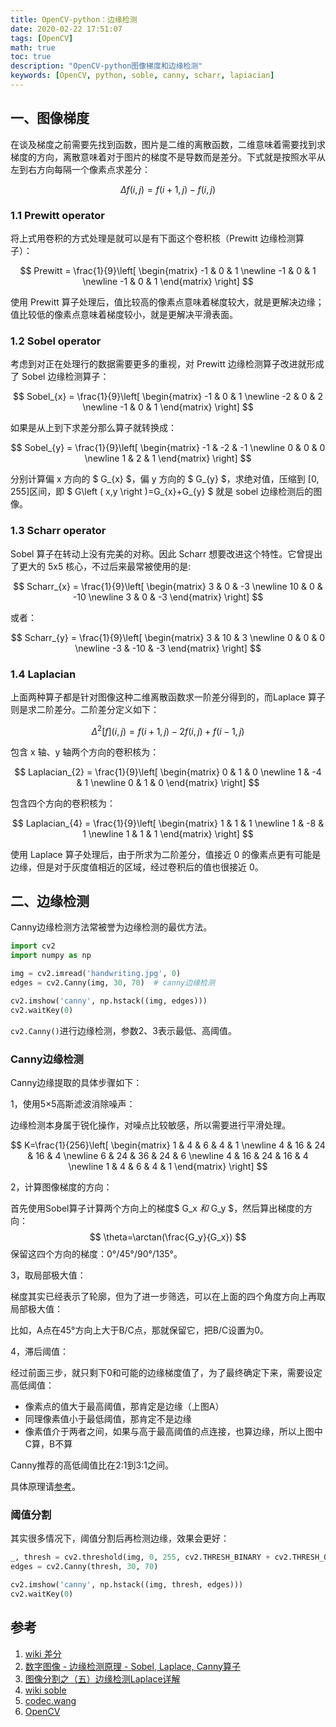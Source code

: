 ```yaml
---
title: OpenCV-python：边缘检测
date: 2020-02-22 17:51:07
tags: [OpenCV]
math: true
toc: true
description: "OpenCV-python图像梯度和边缘检测"
keywords: [OpenCV, python, soble, canny, scharr, lapiacian]
---
```


## 一、图像梯度

在谈及梯度之前需要先找到函数，图片是二维的离散函数，二维意味着需要找到求梯度的方向，离散意味着对于图片的梯度不是导数而是差分。下式就是按照水平从左到右方向每隔一个像素点求差分：

$$ \Delta f\left ( i,j \right )=f\left ( i+1,j \right )-f\left ( i,j \right ) $$

### 1.1 Prewitt operator

将上式用卷积的方式处理是就可以是有下面这个卷积核（Prewitt 边缘检测算子）：

$$ Prewitt = \frac{1}{9}\left[ \begin{matrix} -1 & 0 & 1 \newline -1 & 0 & 1 \newline -1 & 0 & 1 \end{matrix} \right] $$

使用 Prewitt 算子处理后，值比较高的像素点意味着梯度较大，就是更解决边缘；值比较低的像素点意味着梯度较小，就是更解决平滑表面。

### 1.2 Sobel operator

考虑到对正在处理行的数据需要更多的重视，对 Prewitt 边缘检测算子改进就形成了 Sobel 边缘检测算子：

$$ Sobel_{x} = \frac{1}{9}\left[ \begin{matrix} -1 & 0 & 1 \newline -2 & 0 & 2 \newline -1 & 0 & 1 \end{matrix} \right] $$

如果是从上到下求差分那么算子就转换成：

$$ Sobel_{y} = \frac{1}{9}\left[ \begin{matrix} -1 & -2 & -1 \newline 0 & 0 & 0 \newline 1 & 2 & 1 \end{matrix} \right] $$

分别计算偏 x 方向的 $ G_{x} $，偏 y 方向的  $ G_{y} $，求绝对值，压缩到 [0, 255]区间，即 $ G\left ( x,y \right )=G_{x}+G_{y} $ 就是 sobel 边缘检测后的图像。

### 1.3 Scharr operator

Sobel 算子在转动上没有完美的对称。因此 Scharr 想要改进这个特性。它曾提出了更大的 5x5 核心，不过后来最常被使用的是:

$$ Scharr_{x} = \frac{1}{9}\left[ \begin{matrix} 3 & 0 & -3 \newline 10 & 0 & -10 \newline 3 & 0 & -3 \end{matrix} \right] $$

或者：

$$ Scharr_{y} = \frac{1}{9}\left[ \begin{matrix} 3 & 10 & 3 \newline 0 & 0 & 0 \newline -3 & -10 & -3 \end{matrix} \right] $$

### 1.4 Laplacian

上面两种算子都是针对图像这种二维离散函数求一阶差分得到的，而Laplace 算子则是求二阶差分。二阶差分定义如下：

$$ \Delta^{2} \left [f  \right ]\left ( i, j \right )=f\left ( i+1, j \right )-2f\left ( i, j \right )+f\left ( i-1, j \right ) $$

包含 x 轴、y 轴两个方向的卷积核为：

$$ Laplacian_{2} = \frac{1}{9}\left[ \begin{matrix} 0 & 1 & 0 \newline 1 & -4 & 1 \newline 0 & 1 & 0 \end{matrix} \right] $$

包含四个方向的卷积核为：

$$ Laplacian_{4} = \frac{1}{9}\left[ \begin{matrix} 1 & 1 & 1 \newline 1 & -8 & 1 \newline 1 & 1 & 1 \end{matrix} \right] $$

使用 Laplace 算子处理后，由于所求为二阶差分，值接近 0 的像素点更有可能是边缘，但是对于灰度值相近的区域，经过卷积后的值也很接近 0。

## 二、边缘检测

Canny边缘检测方法常被誉为边缘检测的最优方法。

```python
import cv2
import numpy as np

img = cv2.imread('handwriting.jpg', 0)
edges = cv2.Canny(img, 30, 70)  # canny边缘检测

cv2.imshow('canny', np.hstack((img, edges)))
cv2.waitKey(0)
```

`cv2.Canny()`进行边缘检测，参数2、3表示最低、高阈值。

### Canny边缘检测

Canny边缘提取的具体步骤如下：

1，使用5×5高斯滤波消除噪声：

边缘检测本身属于锐化操作，对噪点比较敏感，所以需要进行平滑处理。

$$ K=\frac{1}{256}\left[ \begin{matrix} 1 & 4 & 6 & 4 & 1 \newline 4 & 16 & 24 & 16 & 4 \newline 6 & 24 & 36 & 24 & 6 \newline 4 & 16 & 24 & 16 & 4 \newline 1 & 4 & 6 & 4 & 1 \end{matrix} \right] $$ 

2，计算图像梯度的方向：

首先使用Sobel算子计算两个方向上的梯度$ G_x $和$ G_y $，然后算出梯度的方向： $$ \theta=\arctan(\frac{G_y}{G_x}) $$ 保留这四个方向的梯度：0°/45°/90°/135°。

3，取局部极大值：

梯度其实已经表示了轮廓，但为了进一步筛选，可以在上面的四个角度方向上再取局部极大值：

比如，A点在45°方向上大于B/C点，那就保留它，把B/C设置为0。

4，滞后阈值：

经过前面三步，就只剩下0和可能的边缘梯度值了，为了最终确定下来，需要设定高低阈值：

- 像素点的值大于最高阈值，那肯定是边缘（上图A）
- 同理像素值小于最低阈值，那肯定不是边缘
- 像素值介于两者之间，如果与高于最高阈值的点连接，也算边缘，所以上图中C算，B不算

Canny推荐的高低阈值比在2:1到3:1之间。

具体原理请[参考](http://codec.wang/opencv-python-edge-detection/)。

### 阈值分割

其实很多情况下，阈值分割后再检测边缘，效果会更好：

```python
_, thresh = cv2.threshold(img, 0, 255, cv2.THRESH_BINARY + cv2.THRESH_OTSU)
edges = cv2.Canny(thresh, 30, 70)

cv2.imshow('canny', np.hstack((img, thresh, edges)))
cv2.waitKey(0)
```


## 参考

1. [wiki 差分](https://zh.wikipedia.org/wiki/差分)
2. [数字图像 - 边缘检测原理 - Sobel, Laplace, Canny算子](https://www.jianshu.com/p/2334bee37de5)
3. [图像分割之（五）边缘检测Laplace详解](https://blog.csdn.net/zhougynui/article/details/78837198)
4. [wiki soble](https://zh.wikipedia.org/wiki/索貝爾算子)
5. [codec.wang](http://codec.wang/opencv-python-edge-detection/)
6. [OpenCV](https://docs.opencv.org/master/d4/d86/group__imgproc__filter.html#gaa13106761eedf14798f37aa2d60404c9)

